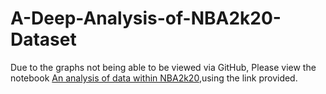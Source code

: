 # A-Deep-Analysis-of-NBA2k20-Dataset
Due to the graphs not being able to be viewed via GitHub, Please view the notebook [An analysis of data within NBA2k20](https://nbviewer.org/github/DanielSayegh/A-Deep-Analysis-of-NBA2k20-Dataset/blob/main/Analysis%20of%202k20/An%20analysis%20of%20data%20within%20NBA2k20.ipynb#),using the link provided.
